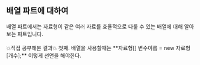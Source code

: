 <h2>배열 파트에 대하여</h2>
배열 파트에서는 자료형이 같은 여러 자료를 효율적으로 다룰 수 있는 배열에 대해 알아보는 파트입니다.
<br>
<br>
💥직접 공부해본 결과💥
첫째. 배열을 사용할때는 **자료형[] 변수이름 = new 자료형[개수];** 이렇게 선언을 해야한다.

